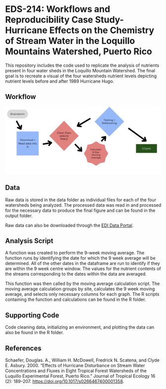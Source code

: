 # EDS-214: Workflows and Reproducibility Case Study- Hurricane Effects on the Chemistry of Stream Water in the Loquillo Mountains Watershed, Puerto Rico

This repository includes the code used to replicate the analysis of nutrients present in four water sheds in the Loquillo Mountain Watershed. The final goal is to recreate a visual of the four watersheds nutrient levels depicting nutrient levels before and after 1989 Hurricane Hugo.

## Workflow

![](images/clipboard-366800664.png)

## Data

Raw data is stored in the data folder as individual files for each of the four watersheds being analyzed. The processed data was read in and processed for the necessary data to produce the final figure and can be found in the output folder.

Raw data can also be downloaded through the [EDI Data Portal](https://portal.edirepository.org/nis/mapbrowse?packageid=knb-lter-luq.20.4923064).

## Analysis Script
A function was created to perform the 9-week moving average. The function runs by identifying the date for which the 9 week average will be determined. All of the other dates in the dataframe are run to identify if they are within the 9 week centre window. The values for the nutrient contents of the streams corresponding to the dates within the data are averaged. 

This function was then called by the moving average calculation script. The moving average calculation groups by site, calculates the 9 week moving average, and selects only necessary columns for each graph. The R scripts containing the function and calculations can be found in the R folder. 

## Supporting Code
Code cleaning data, initializing an environment, and plotting the data can also be found in the R folder. 

## References

Schaefer, Douglas. A., William H. McDowell, Fredrick N. Scatena, and Clyde E. Asbury. 2000. “Effects of Hurricane Disturbance on Stream Water Concentrations and Fluxes in Eight Tropical Forest Watersheds of the Luquillo Experimental Forest, Puerto Rico.” Journal of Tropical Ecology 16 (2): 189–207. <https://doi.org/10.1017/s0266467400001358>.
